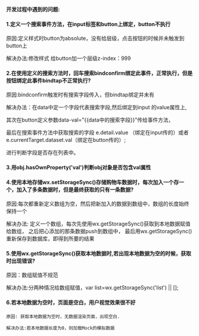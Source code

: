 <b>开发过程中遇到的问题:</b>

<h4>1.定义一个搜索事件方法，在input标签和button上绑定，button不执行</h4>

   原因:定义样式时button为absolute，没有给层级，点击按钮的时候并未触发到button上
   
   解决办法:修改样式 给button加一个层级z-index：999
   
<h4>2.在使用定义的搜索方法时，回车搜索bindconfirm绑定此事件，正常执行，但是按钮绑定此事件bindtap不正常执行?</h4>

   原因:bindconfirm触发时有搜索字段传入，但bindtap绑定并未有
   
   解决办法：在data中定一个字段代表搜索字段,然后绑定到input 的value属性上,
   
   其次在button定义参数data-val="{{data中的搜索字段}}"传给事件方法，
   
   最后在搜索事件方法中获取搜索的字段  e.detail.value （绑定在input传的）或者 e.currentTarget.dataset.val（绑定在button传的）;
   
   进行判断字段是否存在列表中。
   
<h4>3.用obj.hasOwnProperty('val')判断obj对象是否包含val属性</h4>

<h4>4.使用本地存储wx.setStorageSync()存储购物车数据时，每次加入一个存一个，加入了多条数据时，但是最终获取的只有一条数据?</h4>

   原因:每次都重新定义数组为空，然后把新加入的数据到数组中，数组的长度始终保持一个
   
   解决办法: 定义一个数组，每次先使用wx.getStorageSync()获取到本地数据赋值给数组，
             之后把心添加的那条数据push到数组中，
			 最后用wx.getStorageSync()重新保存到数据库，即得到所要的结果
			 
<h4>5.使用wx.getStorageSync()获取本地数据时,若出现本地数据为空的时候，获取时出现错误?</h4>

   原因：数组赋值不规范
   
   解决办法:分两种情况给数组赋值，var list=wx.getStorageSync('list') || [];
   
<h4>6.若本地数据为空时，页面是空白，用户视觉效果很不好</h4>

	原因: 获取本地数据为空时，无数据渲染页面，出现空白.
	
	解决办法:若本地数据长度为0，则加载Mock的模拟数据
